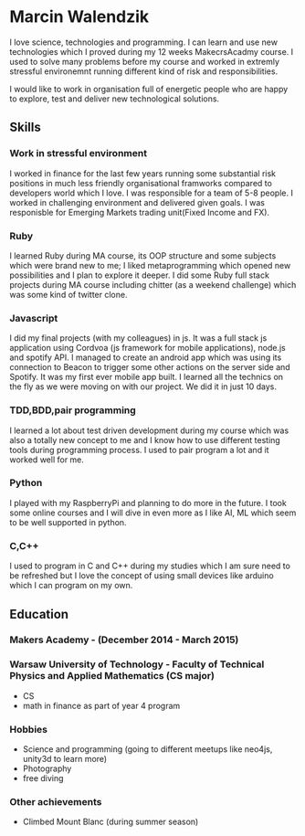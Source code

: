 # Marcin Walendzik 


I love science, technologies and programming. I can learn and use new technologies which I proved during my 12 weeks MakecrsAcadmy course. I used to solve many problems before my course and worked in extremly stressful environemnt running different kind of risk and responsibilities.

I would like to work in organisation full of energetic people who are happy to explore, test and deliver new technological solutions.


## Skills

### Work in stressful environment

I worked in finance for the last few years running some substantial risk positions in much less friendly organisational framworks compared to developers world which I love. I was responsible for a team of 5-8 people. I worked in challenging environment and delivered given goals. I was responisble for Emerging Markets trading unit(Fixed Income and FX).

### Ruby

I learned Ruby during MA course, its OOP structure and some subjects which were brand new to me;
I liked metaprogramming which opened new possibilities and I plan to explore it deeper.
I did some Ruby full stack projects during MA course including chitter (as a weekend challenge) which was some kind of twitter clone.

### Javascript

I did my final projects (with my colleagues) in js.
It was a full stack js application using Cordvoa (js framework for mobile applications), node.js and spotify API.
I managed to create an android app which was using its connection to Beacon to trigger some other actions on the server side and Spotify. It was my first ever mobile app built. I learned all the technics on the fly as we were moving on with our project.
We did it in just 10 days.

### TDD,BDD,pair programming

I learned a lot about test driven development during my course which was also a totally new concept to me and I know how to use different testing tools during programming process. I used to pair program a lot and it worked well for me.

### Python

I played with my RaspberryPi and planning to do more in the future. I took some online courses and I will dive in even more as I like AI, ML which seem to be well supported in python.

### C,C++

I used to program in C and C++ during my studies which I am sure need to be refreshed but I love the concept of using small devices like arduino which I can program on my own.

## Education

### Makers Academy - (December 2014 - March 2015)

### Warsaw University of Technology - Faculty of Technical Physics and Applied Mathematics (CS major)

 - CS 
 - math in finance as part of year 4 program

### Hobbies
 - Science and programming (going to different meetups like neo4js, unity3d to learn more)
 - Photography
 - free diving
 
### Other achievements
 - Climbed Mount Blanc (during summer season)
 

